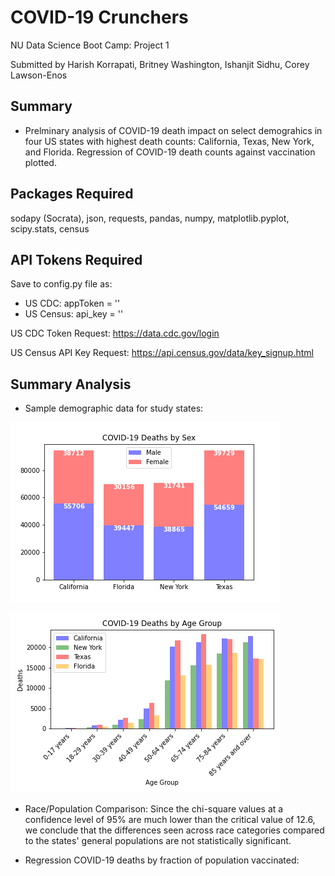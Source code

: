 # COVID-19 Crunchers

NU Data Science Boot Camp: Project 1

Submitted by Harish Korrapati, Britney Washington, Ishanjit Sidhu, Corey Lawson-Enos

## Summary
* Prelminary analysis of COVID-19 death impact on select demograhics in four US states with highest death counts: California, Texas, New York, and Florida. Regression of COVID-19 death counts against vaccination plotted.

## Packages Required
sodapy (Socrata), json, requests, pandas, numpy, matplotlib.pyplot, scipy.stats, census

## API Tokens Required
Save to config.py file as:
* US CDC: appToken = '<token>'
* US Census: api_key = '<token>'

US CDC Token Request: https://data.cdc.gov/login

US Census API Key Request: https://api.census.gov/data/key_signup.html

## Summary Analysis
* Sample demographic data for study states:

![alt text](https://github.com/hvkorrapati/NU_project_1/blob/caaef9c5ccae1a6e5fa9ca6df83c3156460a3cc7/Images/deathct_by_sex.png)
  
![alt text](https://github.com/hvkorrapati/NU_project_1/blob/caaef9c5ccae1a6e5fa9ca6df83c3156460a3cc7/Images/deathct_by_agegrp.png)

* Race/Population Comparison: Since the chi-square values at a confidence level of 95% are much lower than the critical value of 12.6, we conclude that the differences seen across race categories compared to the states' general populations are not statistically significant.

* Regression COVID-19 deaths by fraction of population vaccinated:
  
